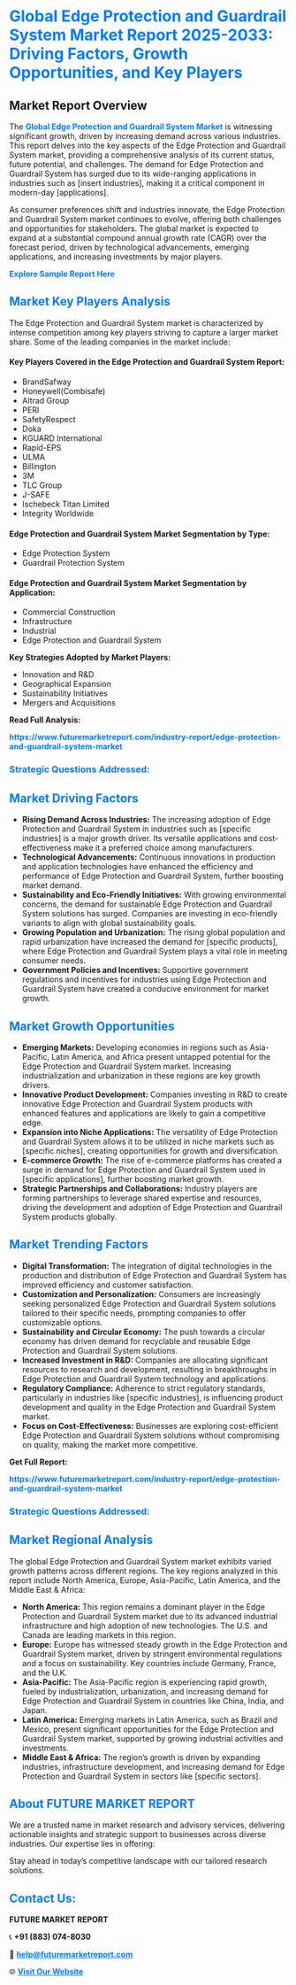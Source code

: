 <h1 style="color: #007BFF;">Global Edge Protection and Guardrail System Market Report 2025-2033: Driving Factors, Growth Opportunities, and Key Players</h1>

<section id="overview">
<h2>Market Report Overview</h2>
<p>The <a href="https://www.futuremarketreport.com/industry-report/edge-protection-and-guardrail-system-market" style="color: #007BFF; text-decoration: none;"><strong>Global Edge Protection and Guardrail System Market</strong></a> is witnessing significant growth, driven by increasing demand across various industries. This report delves into the key aspects of the Edge Protection and Guardrail System market, providing a comprehensive analysis of its current status, future potential, and challenges. The demand for Edge Protection and Guardrail System has surged due to its wide-ranging applications in industries such as [insert industries], making it a critical component in modern-day [applications].</p>
<p>As consumer preferences shift and industries innovate, the Edge Protection and Guardrail System market continues to evolve, offering both challenges and opportunities for stakeholders. The global market is expected to expand at a substantial compound annual growth rate (CAGR) over the forecast period, driven by technological advancements, emerging applications, and increasing investments by major players.</p>
</section>

<section id="overview">
<p><a href="https://www.futuremarketreport.com/request-sample/reportId=120726" style="color: #007BFF; text-decoration: none;"><strong>Explore Sample Report Here</strong></a></p>
</section>

<section id="key-players">
<h2 style="color: #007BFF;">Market Key Players Analysis</h2>
<p>The Edge Protection and Guardrail System market is characterized by intense competition among key players striving to capture a larger market share. Some of the leading companies in the market include:</p>
<h4>Key Players Covered in the Edge Protection and Guardrail System Report:</h4>
<ul><li>BrandSafway</li><li>Honeywell(Combisafe)</li><li>Altrad Group</li><li>PERI</li><li>SafetyRespect</li><li>Doka</li><li>KGUARD International</li><li>Rapid-EPS</li><li>ULMA</li><li>Billington</li><li>3M</li><li>TLC Group</li><li>J-SAFE</li><li>Ischebeck Titan Limited</li><li>Integrity Worldwide</li></ul>
<h4>Edge Protection and Guardrail System Market Segmentation by Type:</h4>
<ul><li>Edge Protection System</li><li>Guardrail Protection System</li></ul>

<h4>Edge Protection and Guardrail System Market Segmentation by Application:</h4>
<ul><li>Commercial Construction</li><li>Infrastructure</li><li>Industrial</li><li>Edge Protection and Guardrail System</li></ul>
<p><strong>Key Strategies Adopted by Market Players:</strong></p>
<ul>
<li>Innovation and R&D</li>
<li>Geographical Expansion</li>
<li>Sustainability Initiatives</li>
<li>Mergers and Acquisitions</li>
</ul>
</section>

<section>
<p><strong>Read Full Analysis: </strong></p><a href="https://www.futuremarketreport.com/industry-report/edge-protection-and-guardrail-system-market" style="color: #007BFF; text-decoration: none;"><strong>https://www.futuremarketreport.com/industry-report/edge-protection-and-guardrail-system-market</strong></a>
<h3 style="color: #007BFF;">Strategic Questions Addressed:</h3>
</section>

<section id="driving-factors">
<h2 style="color: #007BFF;">Market Driving Factors</h2>
<ul>
<li><strong>Rising Demand Across Industries:</strong> The increasing adoption of Edge Protection and Guardrail System in industries such as [specific industries] is a major growth driver. Its versatile applications and cost-effectiveness make it a preferred choice among manufacturers.</li>
<li><strong>Technological Advancements:</strong> Continuous innovations in production and application technologies have enhanced the efficiency and performance of Edge Protection and Guardrail System, further boosting market demand.</li>
<li><strong>Sustainability and Eco-Friendly Initiatives:</strong> With growing environmental concerns, the demand for sustainable Edge Protection and Guardrail System solutions has surged. Companies are investing in eco-friendly variants to align with global sustainability goals.</li>
<li><strong>Growing Population and Urbanization:</strong> The rising global population and rapid urbanization have increased the demand for [specific products], where Edge Protection and Guardrail System plays a vital role in meeting consumer needs.</li>
<li><strong>Government Policies and Incentives:</strong> Supportive government regulations and incentives for industries using Edge Protection and Guardrail System have created a conducive environment for market growth.</li>
</ul>
</section>

<section id="growth-opportunities">
<h2 style="color: #007BFF;">Market Growth Opportunities</h2>
<ul>
<li><strong>Emerging Markets:</strong> Developing economies in regions such as Asia-Pacific, Latin America, and Africa present untapped potential for the Edge Protection and Guardrail System market. Increasing industrialization and urbanization in these regions are key growth drivers.</li>
<li><strong>Innovative Product Development:</strong> Companies investing in R&D to create innovative Edge Protection and Guardrail System products with enhanced features and applications are likely to gain a competitive edge.</li>
<li><strong>Expansion into Niche Applications:</strong> The versatility of Edge Protection and Guardrail System allows it to be utilized in niche markets such as [specific niches], creating opportunities for growth and diversification.</li>
<li><strong>E-commerce Growth:</strong> The rise of e-commerce platforms has created a surge in demand for Edge Protection and Guardrail System used in [specific applications], further boosting market growth.</li>
<li><strong>Strategic Partnerships and Collaborations:</strong> Industry players are forming partnerships to leverage shared expertise and resources, driving the development and adoption of Edge Protection and Guardrail System products globally.</li>
</ul>
</section>

<section id="trending-factors">
<h2 style="color: #007BFF;">Market Trending Factors</h2>
<ul>
<li><strong>Digital Transformation:</strong> The integration of digital technologies in the production and distribution of Edge Protection and Guardrail System has improved efficiency and customer satisfaction.</li>
<li><strong>Customization and Personalization:</strong> Consumers are increasingly seeking personalized Edge Protection and Guardrail System solutions tailored to their specific needs, prompting companies to offer customizable options.</li>
<li><strong>Sustainability and Circular Economy:</strong> The push towards a circular economy has driven demand for recyclable and reusable Edge Protection and Guardrail System solutions.</li>
<li><strong>Increased Investment in R&D:</strong> Companies are allocating significant resources to research and development, resulting in breakthroughs in Edge Protection and Guardrail System technology and applications.</li>
<li><strong>Regulatory Compliance:</strong> Adherence to strict regulatory standards, particularly in industries like [specific industries], is influencing product development and quality in the Edge Protection and Guardrail System market.</li>
<li><strong>Focus on Cost-Effectiveness:</strong> Businesses are exploring cost-efficient Edge Protection and Guardrail System solutions without compromising on quality, making the market more competitive.</li>
</ul>
</section>

<section>
<p><strong>Get Full Report: </strong></p><a href="https://www.futuremarketreport.com/industry-report/edge-protection-and-guardrail-system-market" style="color: #007BFF; text-decoration: none;"><strong>https://www.futuremarketreport.com/industry-report/edge-protection-and-guardrail-system-market</strong></a>
<h3 style="color: #007BFF;">Strategic Questions Addressed:</h3>
</section>


<section id="regional-analysis">
<h2 style="color: #007BFF;">Market Regional Analysis</h2>
<p>The global Edge Protection and Guardrail System market exhibits varied growth patterns across different regions. The key regions analyzed in this report include North America, Europe, Asia-Pacific, Latin America, and the Middle East & Africa:</p>
<ul>
<li><strong>North America:</strong> This region remains a dominant player in the Edge Protection and Guardrail System market due to its advanced industrial infrastructure and high adoption of new technologies. The U.S. and Canada are leading markets in this region.</li>
<li><strong>Europe:</strong> Europe has witnessed steady growth in the Edge Protection and Guardrail System market, driven by stringent environmental regulations and a focus on sustainability. Key countries include Germany, France, and the U.K.</li>
<li><strong>Asia-Pacific:</strong> The Asia-Pacific region is experiencing rapid growth, fueled by industrialization, urbanization, and increasing demand for Edge Protection and Guardrail System in countries like China, India, and Japan.</li>
<li><strong>Latin America:</strong> Emerging markets in Latin America, such as Brazil and Mexico, present significant opportunities for the Edge Protection and Guardrail System market, supported by growing industrial activities and investments.</li>
<li><strong>Middle East & Africa:</strong> The region’s growth is driven by expanding industries, infrastructure development, and increasing demand for Edge Protection and Guardrail System in sectors like [specific sectors].</li>
</ul>
</section>

<footer>
<h2 style="color: #007BFF;">About FUTURE MARKET REPORT</h2>
<p>We are a trusted name in market research and advisory services, delivering actionable insights and strategic support to businesses across diverse industries. Our expertise lies in offering:</p>

<p>Stay ahead in today’s competitive landscape with our tailored research solutions.</p>

<h2 style="color: #007BFF;">Contact Us:</h2>
<p><strong>FUTURE MARKET REPORT</strong></p>
<p>📞 <strong>+91 (883) 074-8030</strong></p>
<p>📧 <strong><a href="mailto:help@futuremarketreport.com" style="color: #007BFF;">help@futuremarketreport.com</a></strong></p>
<p>🌐 <strong><a href="https://www.futuremarketreport.com/" style="color: #007BFF;">Visit Our Website</a></strong></p>
</footer>